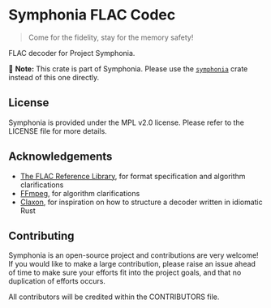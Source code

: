 # Symphonia FLAC Codec

 > Come for the fidelity, stay for the memory safety!

FLAC decoder for Project Symphonia.

:musical_note: **Note:** This crate is part of Symphonia. Please use the [`symphonia`](https://crates.io/crates/symphonia) crate instead of this one directly.

## License

Symphonia is provided under the MPL v2.0 license. Please refer to the LICENSE file for more details.

## Acknowledgements

 * [The FLAC Reference Library](https://github.com/xiph/flac), for format specification and algorithm clarifications
 * [FFmpeg](https://github.com/FFmpeg/FFmpeg), for algorithm clarifications
 * [Claxon](https://github.com/ruuda/claxon), for inspiration on how to structure a decoder written in idiomatic Rust

## Contributing

Symphonia is an open-source project and contributions are very welcome! If you would like to make a large contribution, please raise an issue ahead of time to make sure your efforts fit into the project goals, and that no duplication of efforts occurs.

All contributors will be credited within the CONTRIBUTORS file.
